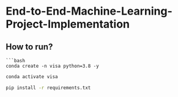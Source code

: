 # End-to-End-Machine-Learning-Project-Implementation
## How to run?
```
```bash
conda create -n visa python=3.8 -y
```
```bash
conda activate visa
```

```bash
pip install -r requirements.txt
```

